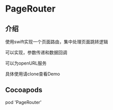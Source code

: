 # PageRouter

## 介绍
使用swift实现一个页面路由，集中处理页面跳转逻辑

可以实现，参数传递和数据回调

可以为openURL服务

具体使用请clone查看Demo

## Cocoapods

pod 'PageRouter'
